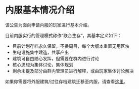 # 内服基本情况介绍

该公告为面向申请内服的玩家进行基本介绍。

目前内服实行的管理模式称作“联合生存”，其基本定义如下：


- 目前计划存档永久保留，不换周目，每个大版本重置无用区块
- 生电设施集中建造，共享产出
- 建筑可自由随心发挥，但需要在群内进行讨论
- 核心思想为集体讨论，集体规划
- 剩余未提及部分由群内管理员进行解释，或由玩家集体讨论解决

如果你需要将外服建筑/过往存档建筑迁移至内服，请查看[这里](/announcements/240407.%E5%85%B3%E4%BA%8E%E6%9C%8D%E5%8A%A1%E5%99%A8%E5%8C%BA%E5%88%86%E5%86%85%E5%A4%96%E6%9C%8D%E7%9A%84%E5%85%AC%E5%91%8A)。

